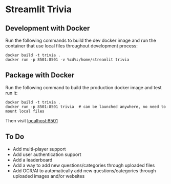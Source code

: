 # Streamlit Trivia



## Development with Docker
Run the following commands to build the dev docker image and run the container that use local files throughout development process:
```
docker build -t trivia .
docker run -p 8501:8501 -v %cd%:/home/streamlit trivia
```

## Package with Docker
Run the following command to build the production docker image and test run it:
```
docker build -t trivia .
docker run -p 8501:8501 trivia  # can be launched anywhere, no need to mount local files
```
Then visit [localhost:8501](http://localhost:8501/)

## To Do
- Add multi-player support
- Add user authentication support
- Add a leaderboard
- Add a way to add new questions/categories through uploaded files
- Add OCR/AI to automatically add new questions/categories through uploaded images and/or websites

